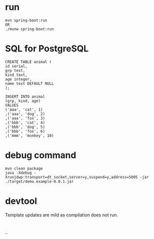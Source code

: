 # run
```
mvn spring-boot:run
OR
./mvnw spring-boot:run
```

# SQL for PostgreSQL
```
CREATE TABLE animal (
id serial,
grp text,
kind text,
age integer,
name text DEFAULT NULL
);

INSERT INTO animal
(grp, kind, age)
VALUES
('aaa', 'cat', 1)
,('aaa', 'dog', 2)
,('aaa', 'fox', 3)
,('bbb', 'cat', 4)
,('bbb', 'dog', 5)
,('bbb', 'fox', 6)
,('mmm', 'monkey', 10)
```

# debug command
```
mvn clean package
java -Xdebug -Xrunjdwp:transport=dt_socket,server=y,suspend=y,address=5005 -jar ./target/demo.example-0.0.1.jar
```

# devtool
Template updates are mild as compilation does not run.

#
..